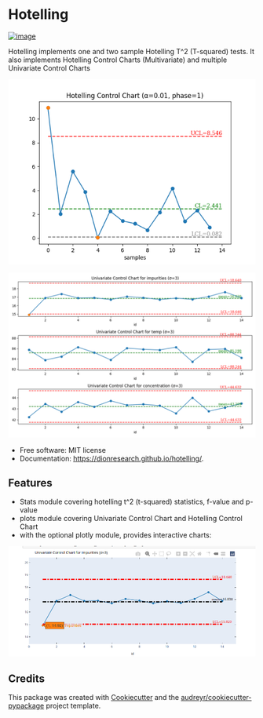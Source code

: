 Hotelling
=========

[![image](https://img.shields.io/pypi/v/hotelling.svg)](https://pypi.python.org/pypi/hotelling)

Hotelling implements one and two sample Hotelling T\^2 (T-squared) tests.
It also implements Hotelling Control Charts (Multivariate) and multiple
Univariate Control Charts

  ![image](https://github.com/dionresearch/hotelling/raw/master/png/hotelling_control_chart.png)

  ![image](https://github.com/dionresearch/hotelling/raw/master/png/univariate_chart.png)


-   Free software: MIT license
-   Documentation: <https://dionresearch.github.io/hotelling/>.

Features
--------

-   Stats module covering hotelling t^2 (t-squared) statistics, f-value and p-value
-   plots module covering Univariate Control Chart and Hotelling Control Chart
-   with the optional plotly module, provides interactive charts:

  ![image](https://github.com/dionresearch/hotelling/raw/master/png/interactive.png)


Credits
-------

This package was created with
[Cookiecutter](https://github.com/audreyr/cookiecutter) and the
[audreyr/cookiecutter-pypackage](https://github.com/audreyr/cookiecutter-pypackage)
project template.
